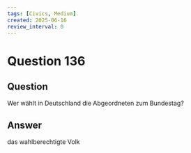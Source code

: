```yaml
---
tags: [Civics, Medium]
created: 2025-06-16
review_interval: 0
---
```


# Question 136

## Question

Wer wählt in Deutschland die Abgeordneten zum Bundestag?

## Answer

das wahlberechtigte Volk
